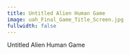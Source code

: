 ```yaml
---
title: Untitled Alien Human Game
image: uah_Final_Game_Title_Screen.jpg
fullwidth: false
---
```


Untitled Alien Human Game
